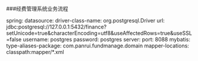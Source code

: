 ###经费管理系统业务流程


spring:
  datasource:
    driver-class-name: org.postgresql.Driver
    url: jdbc:postgresql://127.0.0.1:5432/finance?setUnicode=true&characterEncoding=utf8&useAffectedRows=true&useSSL=false
    username: postgres
    password: postgres
server:
  port: 8088
mybatis:
  type-aliases-package: com.panrui.fundmanage.domain
  mapper-locations: classpath:mapper/*.xml